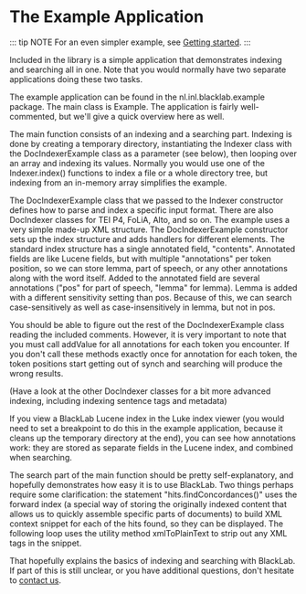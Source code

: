 # The Example Application

::: tip NOTE
For an even simpler example, see [Getting started](getting-started.html).
:::

Included in the library is a simple application that demonstrates indexing and searching all in one. Note that you would normally have two separate applications doing these two tasks.

The example application can be found in the nl.inl.blacklab.example package. The main class is Example. The application is fairly well-commented, but we'll give a quick overview here as well.

The main function consists of an indexing and a searching part. Indexing is done by creating a temporary directory, instantiating the Indexer class with the DocIndexerExample class as a parameter (see below), then looping over an array and indexing its values. Normally you would use one of the Indexer.index() functions to index a file or a whole directory tree, but indexing from an in-memory array simplifies the example.

The DocIndexerExample class that we passed to the Indexer constructor defines how to parse and index a specific input format. There are also DocIndexer classes for TEI P4, FoLiA, Alto, and so on. The example uses a very simple made-up XML structure. The DocIndexerExample constructor sets up the index structure and adds handlers for different elements. The standard index structure has a single annotated field, "contents". Annotated fields are like Lucene fields, but with multiple "annotations" per token position, so we can store lemma, part of speech, or any other annotations along with the word itself. Added to the annotated field are several annotations ("pos" for part of speech, "lemma" for lemma). Lemma is added with a different sensitivity setting than pos. Because of this, we can search case-sensitively as well as case-insensitively in lemma, but not in pos.

You should be able to figure out the rest of the DocIndexerExample class reading the included comments. However, it is very important to note that you must call addValue for all annotations for each token you encounter. If you don't call these methods exactly once for annotation for each token, the token positions start getting out of synch and searching will produce the wrong results.

(Have a look at the other DocIndexer classes for a bit more advanced indexing, including indexing sentence tags and metadata)

If you view a BlackLab Lucene index in the Luke index viewer (you would need to set a breakpoint to do this in the example application, because it cleans up the temporary directory at the end), you can see how annotations work: they are stored as separate fields in the Lucene index, and combined when searching.

The search part of the main function should be pretty self-explanatory, and hopefully demonstrates how easy it is to use BlackLab. Two things perhaps require some clarification: the statement "hits.findConcordances()" uses the forward index (a special way of storing the originally indexed content that allows us to quickly assemble specific parts of documents) to build XML context snippet for each of the hits found, so they can be displayed. The following loop uses the utility method xmlToPlainText to strip out any XML tags in the snippet.

That hopefully explains the basics of indexing and searching with BlackLab. If part of this is still unclear, or you have additional questions, don't hesitate to [contact us](/guide/about.md#contact-us).
